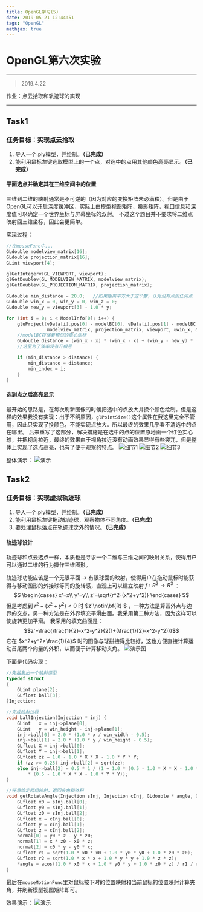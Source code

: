 ```yaml
---	
title: OpenGL学习(5)
date: 2019-05-21 12:44:51	
tags: "OpenGL"	
mathjax: true	
---
```

# OpenGL第六次实验
---
>2019.4.22

作业：点云拾取和轨迹球的实现
<!-- more -->
---
## Task1
### 任务目标：实现点云拾取
1.  导入一个.ply模型，并绘制。**（已完成）**
1.  能利用鼠标左键选取模型上的一个点，对选中的点用其他颜色高亮显示。**（已完成）**

#### 平面选点并确定其在三维空间中的位置
三维到二维的映射通常是不可逆的（因为对应的变换矩阵未必满秩）。但是由于OpenGL可以开启深度缓冲区，实际上由模型视图矩阵，投影矩阵，视口信息和深度值可以确定一个世界坐标与屏幕坐标的双射。
不过这个题目并不要求将二维点映射回三维坐标，因此会更简单。

实现过程：
```C
//在mouseFunc中...
GLdouble modelview_matrix[16];
GLdouble projection_matrix[16];
GLint viewport[4];

glGetIntegerv(GL_VIEWPORT, viewport);
glGetDoublev(GL_MODELVIEW_MATRIX, modelview_matrix);
glGetDoublev(GL_PROJECTION_MATRIX, projection_matrix);

GLdouble min_distance = 20.0;   //如果距离平方大于这个数，认为没有点到任何点
GLdouble win_x = 0, win_y = 0, win_z = 0;
GLdouble new_y = viewport[3] - 1.0 * y;

for (int i = 0; i < ModelInfo[0]; i++) {
    gluProject(vData[i].pos[0] - modelBC[0], vData[i].pos[1] - modelBC[1], vData[i].pos[2] - modelBC[2],
               modelview_matrix, projection_matrix, viewport, &win_x, &win_y, &win_z);
    //modelBC存储着模型的重心坐标
    GLdouble distance = (win_x - x) * (win_x - x) + (win_y - new_y) * (win_y - new_y);
    //这里为了效率没有开根号

    if (min_distance > distance) {
        min_distance = distance;
        min_index = i;
    }
}
```

#### 选到点之后高亮显示

最开始的思路是，在每次刷新图像的时候把选中的点放大并换个颜色绘制。但是这样的效果我没有实现：出于不明原因，`glPointSize()`这个属性在我这里完全不管用，因此只实现了换颜色，不能实现点放大。所以最终的效果几乎看不清选中的点在哪里。
后来重写了这部分，解决措施是在选中的点的位置原地画一个红色实心球，并把视角拉近，最终的效果由于视角拉近没有动画效果显得有些突兀，但是整体上实现了选点高亮，也有了便于观察的特点。
![细节1](4.png)
![细节2](2.png)
![细节3](3.png)

整体演示：
![演示](2.gif)

## Task2
### 任务目标：实现虚拟轨迹球
1.  导入一个.ply模型，并绘制。**（已完成）**
1.    能利用鼠标左键拖动轨迹球，观察物体不同角度。**（已完成）**
1.    要处理鼠标落点在轨迹球之外的情况。**（已完成）**

#### 轨迹球设计
轨迹球和点云选点一样，本质也是寻求一个二维与三维之间的映射关系，使得用户可以通过二维的行为操作三维图形。

轨迹球功能应该是一个无限平面 $\rightarrow$ 有限球面的映射，使得用户在拖动鼠标时能获得与移动图形的外接球等同的旋转感，直观上可以建立映射 $f:R^2\rightarrow R^3$ ：
$$ \begin{cases}
x'=x\\
y'=y\\
z'=\sqrt{r^2-(x^2+y^2)}
\end{cases} $$
但是考虑到 $r^2-(x^2+y^2)<0$ 时 $z'\notin\bf{R} $ ，一种方法是算圆外点与边界的交点，另一种方法是在外界填充平滑曲面。我采用第二种方法，因为这样可以使旋转更加平滑。
我采用的填充曲面是：
$$z'=\frac{\frac{1}{2}-x^2-y^2}{2(1+(\frac{1}{2}-x^2-y^2))}$$
它在 $x^2+y^2>\frac{1}{4}$ 时的图像与球拼接得比较好，这也方便直接计算运动首尾两个向量的外积，从而便于计算移动夹角。
![演示图](1.gif)

下面是代码实现：
```C
//先抽象出一个映射类型
typedef struct
{
    GLint plane[2];
    GLfloat ball[3];
}Injection;
```
```C
//完成映射过程
void ballInjection(Injection * inj) {
    GLint   x = inj->plane[0];
    GLint   y = win_height - inj->plane[1];
    inj->ball[0] = 2.0 * (1.0 * x / win_width - 0.5);
    inj->ball[1] = 2.0 * (1.0 * y / win_height - 0.5);
    GLfloat X = inj->ball[0];
    GLfloat Y = inj->ball[1];
    GLfloat zz = 1.0 - 1.0 * X * X - 1.0 * Y * Y;
    if (zz >= 0.25) inj->ball[2] = sqrt(zz);
    else inj->ball[2] = 0.5 * 1 / (1 + 1.0 * (0.5 - 1.0 * X * X - 1.0 * Y * Y) 
        * (0.5 - 1.0 * X * X - 1.0 * Y * Y));
}
```
```C
//任意给定两组映射，返回夹角和外积
void getRotateAngle(Injection sInj, Injection cInj, GLdouble * angle, GLfloat * normal) {
    GLfloat x0 = sInj.ball[0];
    GLfloat y0 = sInj.ball[1];
    GLfloat z0 = sInj.ball[2];
    GLfloat x = cInj.ball[0];
    GLfloat y = cInj.ball[1];
    GLfloat z = cInj.ball[2];
    normal[0] = y0 * z - y * z0;
    normal[1] = x * z0 - x0 * z;
    normal[2] = x0 * y - y0 * x;
    GLfloat r1 = sqrt(1.0 * x0 * x0 + 1.0 * y0 * y0 + 1.0 * z0 * z0);
    GLfloat r2 = sqrt(1.0 * x * x + 1.0 * y * y + 1.0 * z * z);
    *angle = acos((1.0 * x0 * x + 1.0 * y0 * y + 1.0 * z0 * z) / r1 / r2) * 57.3 * 1.5;
}
```
最后在`mouseMotionFunc`里对鼠标按下时的位置映射和当前鼠标的位置映射计算夹角，并刷新模型视图矩阵即可。

效果演示：
![演示](3.gif)
